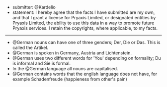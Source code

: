 * submitter: @Kardelio
* statement: I hereby agree that the facts I have submitted are my own, and that I grant a license for Pryaxis Limited, or designated entities by Pryaxis Limited, the ability to use this data in a way to promote future Pryaxis services. I retain the copyrights, where applicable, to my facts.

----

* @German nouns can have one of three genders; Der, Die or Das. This is called the Artikel.
* @German is spoken in Germany, Austria and Lichtenstein.
* @German uses two different words for 'You' depending on formality; Du is informal and Sie is formal.
* In the @German language all nouns are capitalised.
* @German contains words that the english language does not have, for example Schadenfreude (happieness from other's pain)